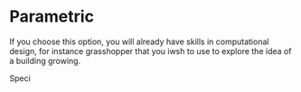 # Parametric

If you choose this option, you will already have skills in computational design, for instance grasshopper that you iwsh to use to explore the idea of a building growing.

Speci
